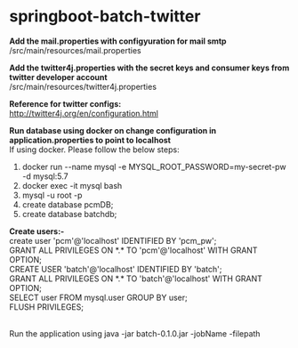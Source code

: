 # springboot-batch-twitter

<b>Add the mail.properties with configyuration for mail smtp</b>
<br>
/src/main/resources/mail.properties

<b>Add the twitter4j.properties with the secret keys and consumer keys from twitter developer account<br></b>
/src/main/resources/twitter4j.properties 

<b>Reference for twitter configs:<br></b>
http://twitter4j.org/en/configuration.html

<b>Run database using docker on change configuration in application.properties to point to localhost</b>
<br>If using docker. Please follow the below steps:
<br>
1) docker run --name mysql -e MYSQL_ROOT_PASSWORD=my-secret-pw -d mysql:5.7
2) docker exec -it mysql bash
3) mysql -u root -p <Enter the password on prompt>
4) create database pcmDB;
5) create database batchdb;

<b>Create users:-</b><br>
create user 'pcm'@'localhost' IDENTIFIED BY 'pcm_pw';<br>
GRANT ALL PRIVILEGES ON \*.* TO 'pcm'@'localhost' WITH GRANT OPTION;<br>
CREATE USER 'batch'@'localhost' IDENTIFIED BY 'batch';<br>
GRANT ALL PRIVILEGES ON \*.* TO 'batch'@'localhost' WITH GRANT OPTION;<br>
SELECT user FROM mysql.user GROUP BY user;<br>
FLUSH PRIVILEGES;
<br><br>

Run the application using java -jar batch-0.1.0.jar -jobName -filepath 

